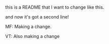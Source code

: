 this is a README that I want to change like this.

and now it's got a second line!

MF: Making a change.

VT: Also making a change

